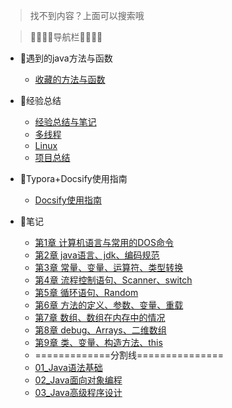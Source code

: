 > 找不到内容？上面可以搜索哦

 >  🌺🌼🌼🌼导航栏🌼🌼🌼🌺
 >
- 🌼遇到的java方法与函数
  
  - [收藏的方法与函数](/Project/java方法/java方法.md)
  
  


- 🌼经验总结
  
  - [经验总结与笔记](/Project/总结/经验总结.md)
  - [多线程](/Project/总结/多线程.md)
  - [Linux](/Project/总结/Linux.md)
  - [项目总结](/Project/总结/项目总结.md)




- 🌼Typora+Docsify使用指南

  - [Docsify使用指南](/Project/Docsify使用指南.md)

    

- 🌼笔记

  - [第1章 计算机语言与常用的DOS命令](/Project/笔记/chapter-1章/chapter-1章.md)
  - [第2章 java语言、jdk、编码规范](/Project/笔记/chapter-2章/chapter-2章.md)
  - [第3章 常量、变量、运算符、类型转换](/Project/笔记/chapter-3章/chapter-3章.md)
  - [第4章 流程控制语句、Scanner、switch](/Project/笔记/chapter-4章/chapter-4章.md)
  - [第5章 循环语句、Random](/Project/笔记/chapter-5章/chapter-5章.md)
  - [第6章 方法的定义、参数、变量、重载](/Project/笔记/chapter-6章/chapter-6章.md)
  - [第7章 数组、数组在内存中的情况](/Project/笔记/chapter-7-8章/chapter-7章.md)
  - [第8章 debug、Arrays、二维数组](/Project/笔记/chapter-7-8章/chapter-8章.md)
  - [第9章 类、变量、构造方法、this](/Project/笔记/chapter-9章/chapter-9章.md)
  - =============分割线===============
  - [01_Java语法基础](/Project/笔记/01_Java语法基础.md)
  - [02_Java面向对象编程](/Project/笔记/02_Java面向对象编程.md)
  - [03_Java高级程序设计](/Project/笔记/03_Java高级程序设计.md)
